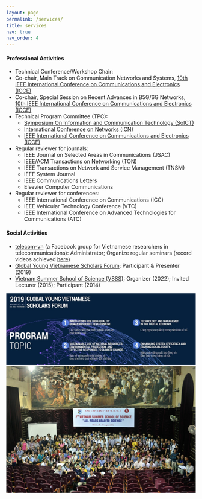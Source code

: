 ```yaml
---
layout: page
permalink: /services/
title: services
nav: true
nav_order: 4
---
```


#### Professional Activities
*  Technical Conference/Workshop Chair:
  * Co-chair, Main Track on Communication Networks and Systems, [10th IEEE International Conference on Communications and Electronics (ICCE)](https://www.ieee-icce.org/)
  * Co-chair, Special Session on Recent Advances in B5G/6G Networks, [10th IEEE International Conference on Communications and Electronics (ICCE)](https://www.ieee-icce.org/)
* Technical Program Committee (TPC):
  * [Symposium On Information and Communication Technology (SoICT)](https://soict.org/)
  * [International Conference on Networks (ICN)](https://www.iaria.org/conferences2020/ICN20.html)
  * [IEEE International Conference on Communications and Electronics (ICCE)](https://www.ieee-icce.org/)
* Regular reviewer for journals:
  * IEEE Journal on Selected Areas in Communications (JSAC)
  * IEEE/ACM Transactions on Networking (TON)
  * IEEE Transactions on Network and Service Management (TNSM)
  * IEEE System Journal
  * IEEE Communications Letters
  * Elsevier Computer Communications
* Regular reviewer for conferences:
  * IEEE International Conference on Communications (ICC)
  * IEEE Vehicular Technology Conference (VTC)
  * IEEE International Conference on Advanced Technologies for Communications (ATC)

#### Social Activities
* [telecom-vn](https://www.facebook.com/groups/telecomvn) (a Facebook group for Vietnamese researchers in telecommunications): Administrator; Organize regular seminars (record videos achieved [here](https://www.youtube.com/channel/UCNWic6CM7ZtdlUJQd2WlGYQ))
* [Global Young Vietnamese Scholars Forum](http://trithuctrevietnam.vn/): Participant & Presenter (2019)
* [Vietnam Summer School of Science (VSSS)](https://www.truonghekhoahoc.com/): Organizer (2022); Invited Lecturer (2015); Participant (2014)

<img src="/assets/img/event_gyvsf2019.jpg" width="800" />

<img src="/assets/img/event_vsss2015.jpg" width="800" />



<!-- * 01/2022-present: volunteer as a translator for [Kính Kính Coong](https://www.facebook.com/groups/327219941478408/about), a project of translating French-Vietnamese and Vietnamese-French letters between godparents and foster children in difficult circumstances in Vietnam -->



<!--
<img src="http://....jpg" width="200" height="200" />
![GYVSF2019](/assets/images/event_gyvsf2019.jpg)
![VSSS2015](/assets/images/event_vsss2015.jpg)
-->


<!-- Curriculum vitae [[.pdf]({{ site.url }}/files/cv-giuseppedurisi.pdf)] -->
